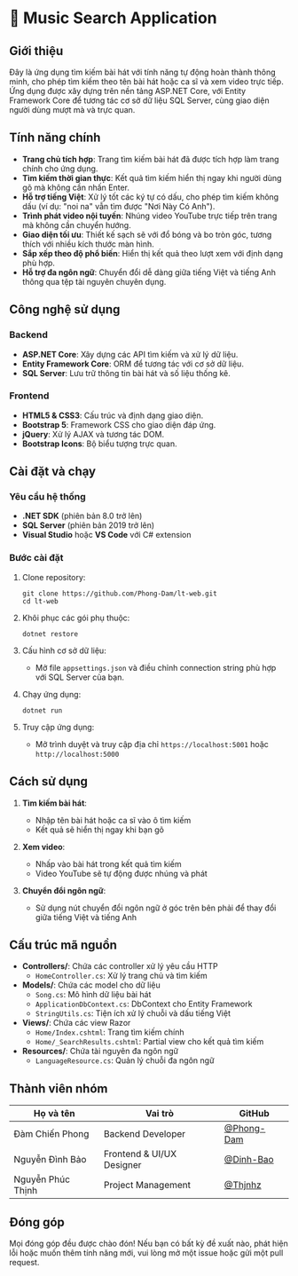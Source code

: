 # 🎵 Music Search Application

## Giới thiệu

Đây là ứng dụng tìm kiếm bài hát với tính năng tự động hoàn thành thông minh, cho phép tìm kiếm theo tên bài hát hoặc ca sĩ và xem video trực tiếp. Ứng dụng được xây dựng trên nền tảng ASP.NET Core, với Entity Framework Core để tương tác cơ sở dữ liệu SQL Server, cùng giao diện người dùng mượt mà và trực quan.

## Tính năng chính

- **Trang chủ tích hợp**: Trang tìm kiếm bài hát đã được tích hợp làm trang chính cho ứng dụng.
- **Tìm kiếm thời gian thực**: Kết quả tìm kiếm hiển thị ngay khi người dùng gõ mà không cần nhấn Enter.
- **Hỗ trợ tiếng Việt**: Xử lý tốt các ký tự có dấu, cho phép tìm kiếm không dấu (ví dụ: "noi na" vẫn tìm được "Nơi Này Có Anh").
- **Trình phát video nội tuyến**: Nhúng video YouTube trực tiếp trên trang mà không cần chuyển hướng.
- **Giao diện tối ưu**: Thiết kế sạch sẽ với đổ bóng và bo tròn góc, tương thích với nhiều kích thước màn hình.
- **Sắp xếp theo độ phổ biến**: Hiển thị kết quả theo lượt xem với định dạng phù hợp.
- **Hỗ trợ đa ngôn ngữ**: Chuyển đổi dễ dàng giữa tiếng Việt và tiếng Anh thông qua tệp tài nguyên chuyên dụng.

## Công nghệ sử dụng

### Backend
- **ASP.NET Core**: Xây dựng các API tìm kiếm và xử lý dữ liệu.
- **Entity Framework Core**: ORM để tương tác với cơ sở dữ liệu.
- **SQL Server**: Lưu trữ thông tin bài hát và số liệu thống kê.

### Frontend
- **HTML5 & CSS3**: Cấu trúc và định dạng giao diện.
- **Bootstrap 5**: Framework CSS cho giao diện đáp ứng.
- **jQuery**: Xử lý AJAX và tương tác DOM.
- **Bootstrap Icons**: Bộ biểu tượng trực quan.

## Cài đặt và chạy

### Yêu cầu hệ thống
- **.NET SDK** (phiên bản 8.0 trở lên)
- **SQL Server** (phiên bản 2019 trở lên)
- **Visual Studio** hoặc **VS Code** với C# extension

### Bước cài đặt
1. Clone repository:
   ```
   git clone https://github.com/Phong-Dam/lt-web.git
   cd lt-web
   ```

2. Khôi phục các gói phụ thuộc:
   ```
   dotnet restore
   ```

3. Cấu hình cơ sở dữ liệu:
   - Mở file `appsettings.json` và điều chỉnh connection string phù hợp với SQL Server của bạn.

4. Chạy ứng dụng:
   ```
   dotnet run
   ```

5. Truy cập ứng dụng:
   - Mở trình duyệt và truy cập địa chỉ `https://localhost:5001` hoặc `http://localhost:5000`

## Cách sử dụng

1. **Tìm kiếm bài hát**:
   - Nhập tên bài hát hoặc ca sĩ vào ô tìm kiếm
   - Kết quả sẽ hiển thị ngay khi bạn gõ

2. **Xem video**:
   - Nhấp vào bài hát trong kết quả tìm kiếm
   - Video YouTube sẽ tự động được nhúng và phát

3. **Chuyển đổi ngôn ngữ**:
   - Sử dụng nút chuyển đổi ngôn ngữ ở góc trên bên phải để thay đổi giữa tiếng Việt và tiếng Anh

## Cấu trúc mã nguồn

- **Controllers/**: Chứa các controller xử lý yêu cầu HTTP
  - `HomeController.cs`: Xử lý trang chủ và tìm kiếm
- **Models/**: Chứa các model cho dữ liệu
  - `Song.cs`: Mô hình dữ liệu bài hát
  - `ApplicationDbContext.cs`: DbContext cho Entity Framework
  - `StringUtils.cs`: Tiện ích xử lý chuỗi và dấu tiếng Việt
- **Views/**: Chứa các view Razor
  - `Home/Index.cshtml`: Trang tìm kiếm chính
  - `Home/_SearchResults.cshtml`: Partial view cho kết quả tìm kiếm
- **Resources/**: Chứa tài nguyên đa ngôn ngữ
  - `LanguageResource.cs`: Quản lý chuỗi đa ngôn ngữ
## Thành viên nhóm

| Họ và tên            | Vai trò                   | GitHub                                          |
| -------------------- | ------------------------- | ----------------------------------------------- |
| Đàm Chiến Phong      | Backend Developer         | [@Phong-Dam](https://github.com/Phong-Dam)      |
| Nguyễn Đình Bảo      | Frontend & UI/UX Designer | [@Dinh-Bao](https://github.com/jeetinh)         |
| Nguyễn Phúc Thịnh    | Project Management        | [@Thjnhz](https://github.com/Thjnhz)            |

## Đóng góp

Mọi đóng góp đều được chào đón! Nếu bạn có bất kỳ đề xuất nào, phát hiện lỗi hoặc muốn thêm tính năng mới, vui lòng mở một issue hoặc gửi một pull request.